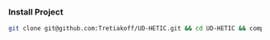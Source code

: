 ### Install Project

``` bash
git clone git@github.com:Tretiakoff/UD-HETIC.git && cd UD-HETIC && composer install 
```